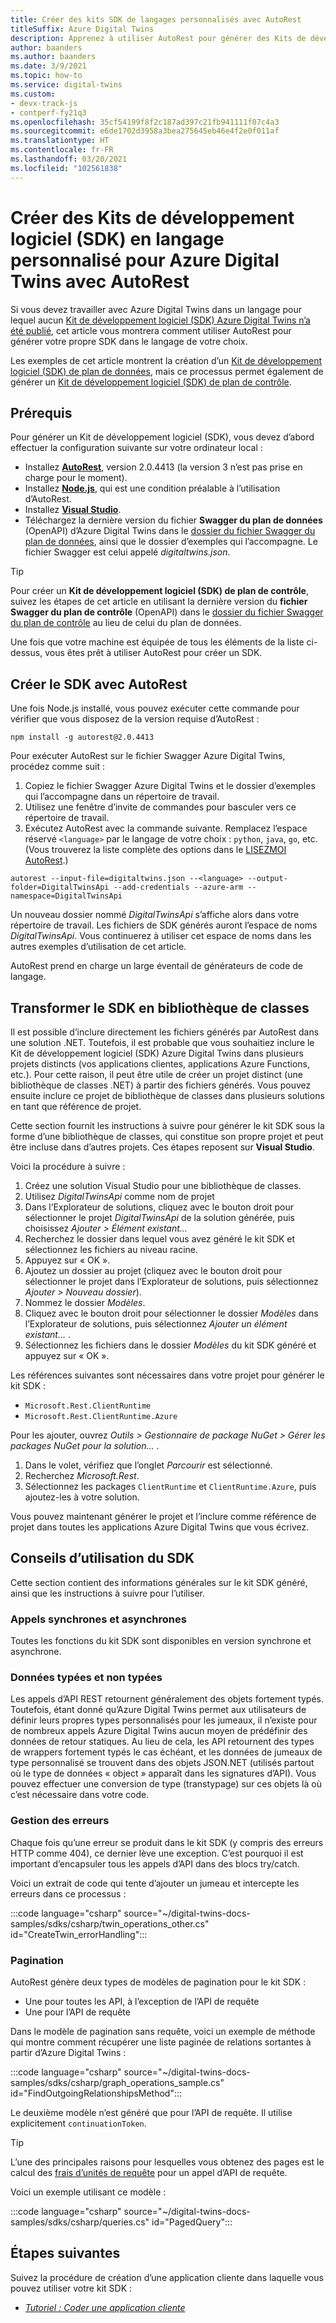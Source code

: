 ```yaml
---
title: Créer des kits SDK de langages personnalisés avec AutoRest
titleSuffix: Azure Digital Twins
description: Apprenez à utiliser AutoRest pour générer des Kits de développement logiciel (SDK) en langage personnalisé, pour l’écriture de code Azure Digital Twins dans d’autres langues qui n’ont pas de SDK publiés.
author: baanders
ms.author: baanders
ms.date: 3/9/2021
ms.topic: how-to
ms.service: digital-twins
ms.custom:
- devx-track-js
- contperf-fy21q3
ms.openlocfilehash: 35cf54199f8f2c187ad397c21fb941111f07c4a3
ms.sourcegitcommit: e6de1702d3958a3bea275645eb46e4f2e0f011af
ms.translationtype: HT
ms.contentlocale: fr-FR
ms.lasthandoff: 03/20/2021
ms.locfileid: "102561838"
---
```

# <a name="create-custom-language-sdks-for-azure-digital-twins-using-autorest"></a>Créer des Kits de développement logiciel (SDK) en langage personnalisé pour Azure Digital Twins avec AutoRest

Si vous devez travailler avec Azure Digital Twins dans un langage pour lequel aucun [Kit de développement logiciel (SDK) Azure Digital Twins n’a été publié](how-to-use-apis-sdks.md), cet article vous montrera comment utiliser AutoRest pour générer votre propre SDK dans le langage de votre choix. 

Les exemples de cet article montrent la création d’un [Kit de développement logiciel (SDK) de plan de données](how-to-use-apis-sdks.md#overview-data-plane-apis), mais ce processus permet également de générer un [Kit de développement logiciel (SDK) de plan de contrôle](how-to-use-apis-sdks.md#overview-control-plane-apis).

## <a name="prerequisites"></a>Prérequis

Pour générer un Kit de développement logiciel (SDK), vous devez d’abord effectuer la configuration suivante sur votre ordinateur local :
* Installez [**AutoRest**](https://github.com/Azure/autorest), version 2.0.4413 (la version 3 n’est pas prise en charge pour le moment).
* Installez [**Node.js**](https://nodejs.org), qui est une condition préalable à l’utilisation d’AutoRest.
* Installez [**Visual Studio**](https://visualstudio.microsoft.com/downloads/).
* Téléchargez la dernière version du fichier **Swagger du plan de données** (OpenAPI) d’Azure Digital Twins dans le [dossier du fichier Swagger du plan de données](https://github.com/Azure/azure-rest-api-specs/tree/master/specification/digitaltwins/data-plane/Microsoft.DigitalTwins), ainsi que le dossier d’exemples qui l’accompagne. Le fichier Swagger est celui appelé *digitaltwins.json*.

>[!TIP]
> Pour créer un **Kit de développement logiciel (SDK) de plan de contrôle**, suivez les étapes de cet article en utilisant la dernière version du **fichier Swagger du plan de contrôle** (OpenAPI) dans le [dossier du fichier Swagger du plan de contrôle](https://github.com/Azure/azure-rest-api-specs/tree/master/specification/digitaltwins/resource-manager/Microsoft.DigitalTwins/) au lieu de celui du plan de données.

Une fois que votre machine est équipée de tous les éléments de la liste ci-dessus, vous êtes prêt à utiliser AutoRest pour créer un SDK.

## <a name="create-the-sdk-using-autorest"></a>Créer le SDK avec AutoRest 

Une fois Node.js installé, vous pouvez exécuter cette commande pour vérifier que vous disposez de la version requise d’AutoRest :
```cmd/sh
npm install -g autorest@2.0.4413
```

Pour exécuter AutoRest sur le fichier Swagger Azure Digital Twins, procédez comme suit :
1. Copiez le fichier Swagger Azure Digital Twins et le dossier d’exemples qui l’accompagne dans un répertoire de travail.
2. Utilisez une fenêtre d’invite de commandes pour basculer vers ce répertoire de travail.
3. Exécutez AutoRest avec la commande suivante. Remplacez l’espace réservé `<language>` par le langage de votre choix : `python`, `java`, `go`, etc. (Vous trouverez la liste complète des options dans le [LISEZMOI AutoRest](https://github.com/Azure/autorest).)

```cmd/sh
autorest --input-file=digitaltwins.json --<language> --output-folder=DigitalTwinsApi --add-credentials --azure-arm --namespace=DigitalTwinsApi
```

Un nouveau dossier nommé *DigitalTwinsApi* s’affiche alors dans votre répertoire de travail. Les fichiers de SDK générés auront l’espace de noms *DigitalTwinsApi*. Vous continuerez à utiliser cet espace de noms dans les autres exemples d’utilisation de cet article.

AutoRest prend en charge un large éventail de générateurs de code de langage.

## <a name="make-the-sdk-into-a-class-library"></a>Transformer le SDK en bibliothèque de classes

Il est possible d’inclure directement les fichiers générés par AutoRest dans une solution .NET. Toutefois, il est probable que vous souhaitiez inclure le Kit de développement logiciel (SDK) Azure Digital Twins dans plusieurs projets distincts (vos applications clientes, applications Azure Functions, etc.). Pour cette raison, il peut être utile de créer un projet distinct (une bibliothèque de classes .NET) à partir des fichiers générés. Vous pouvez ensuite inclure ce projet de bibliothèque de classes dans plusieurs solutions en tant que référence de projet.

Cette section fournit les instructions à suivre pour générer le kit SDK sous la forme d’une bibliothèque de classes, qui constitue son propre projet et peut être incluse dans d’autres projets. Ces étapes reposent sur **Visual Studio**.

Voici la procédure à suivre :

1. Créez une solution Visual Studio pour une bibliothèque de classes.
2. Utilisez *DigitalTwinsApi* comme nom de projet
3. Dans l’Explorateur de solutions, cliquez avec le bouton droit pour sélectionner le projet *DigitalTwinsApi* de la solution générée, puis choisissez *Ajouter > Élément existant…*
4. Recherchez le dossier dans lequel vous avez généré le kit SDK et sélectionnez les fichiers au niveau racine.
5. Appuyez sur « OK ».
6. Ajoutez un dossier au projet (cliquez avec le bouton droit pour sélectionner le projet dans l’Explorateur de solutions, puis sélectionnez *Ajouter > Nouveau dossier*).
7. Nommez le dossier *Modèles*.
8. Cliquez avec le bouton droit pour sélectionner le dossier *Modèles* dans l’Explorateur de solutions, puis sélectionnez *Ajouter un élément existant…* .
9. Sélectionnez les fichiers dans le dossier *Modèles* du kit SDK généré et appuyez sur « OK ».

Les références suivantes sont nécessaires dans votre projet pour générer le kit SDK :
* `Microsoft.Rest.ClientRuntime`
* `Microsoft.Rest.ClientRuntime.Azure`

Pour les ajouter, ouvrez *Outils > Gestionnaire de package NuGet > Gérer les packages NuGet pour la solution…* .

1. Dans le volet, vérifiez que l’onglet *Parcourir* est sélectionné.
2. Recherchez *Microsoft.Rest*.
3. Sélectionnez les packages `ClientRuntime` et `ClientRuntime.Azure`, puis ajoutez-les à votre solution.

Vous pouvez maintenant générer le projet et l’inclure comme référence de projet dans toutes les applications Azure Digital Twins que vous écrivez.

## <a name="tips-for-using-the-sdk"></a>Conseils d’utilisation du SDK

Cette section contient des informations générales sur le kit SDK généré, ainsi que les instructions à suivre pour l’utiliser.

### <a name="synchronous-and-asynchronous-calls"></a>Appels synchrones et asynchrones

Toutes les fonctions du kit SDK sont disponibles en version synchrone et asynchrone.

### <a name="typed-and-untyped-data"></a>Données typées et non typées

Les appels d’API REST retournent généralement des objets fortement typés. Toutefois, étant donné qu’Azure Digital Twins permet aux utilisateurs de définir leurs propres types personnalisés pour les jumeaux, il n’existe pour de nombreux appels Azure Digital Twins aucun moyen de prédéfinir des données de retour statiques. Au lieu de cela, les API retournent des types de wrappers fortement typés le cas échéant, et les données de jumeaux de type personnalisé se trouvent dans des objets JSON.NET (utilisés partout où le type de données « object » apparaît dans les signatures d’API). Vous pouvez effectuer une conversion de type (transtypage) sur ces objets là où c’est nécessaire dans votre code.

### <a name="error-handling"></a>Gestion des erreurs

Chaque fois qu’une erreur se produit dans le kit SDK (y compris des erreurs HTTP comme 404), ce dernier lève une exception. C’est pourquoi il est important d’encapsuler tous les appels d’API dans des blocs try/catch.

Voici un extrait de code qui tente d’ajouter un jumeau et intercepte les erreurs dans ce processus :

:::code language="csharp" source="~/digital-twins-docs-samples/sdks/csharp/twin_operations_other.cs" id="CreateTwin_errorHandling":::

### <a name="paging"></a>Pagination

AutoRest génère deux types de modèles de pagination pour le kit SDK :
* Une pour toutes les API, à l’exception de l’API de requête
* Une pour l’API de requête

Dans le modèle de pagination sans requête, voici un exemple de méthode qui montre comment récupérer une liste paginée de relations sortantes à partir d’Azure Digital Twins :

:::code language="csharp" source="~/digital-twins-docs-samples/sdks/csharp/graph_operations_sample.cs" id="FindOutgoingRelationshipsMethod":::

Le deuxième modèle n’est généré que pour l’API de requête. Il utilise explicitement `continuationToken`.

>[!TIP]
> L’une des principales raisons pour lesquelles vous obtenez des pages est le calcul des [frais d’unités de requête](concepts-query-units.md) pour un appel d’API de requête.

Voici un exemple utilisant ce modèle :

:::code language="csharp" source="~/digital-twins-docs-samples/sdks/csharp/queries.cs" id="PagedQuery":::

## <a name="next-steps"></a>Étapes suivantes

Suivez la procédure de création d’une application cliente dans laquelle vous pouvez utiliser votre kit SDK :
* [*Tutoriel : Coder une application cliente*](tutorial-code.md)
